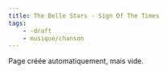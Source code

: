 ```yaml
---
title: The Belle Stars - Sign Of The Times
tags:
    - -draft
    - musique/chanson
---
```


Page créée automatiquement, mais vide.
